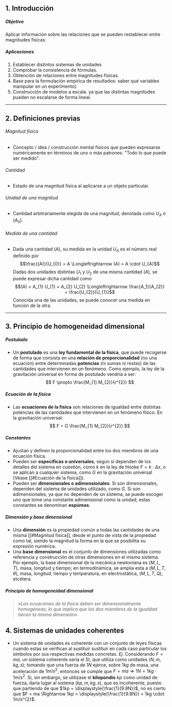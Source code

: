 ## 1. Introducción
##### Objetivo
Aplicar información sobre las relaciones que se pueden restablecer entre magnitudes físicas
##### Aplicaciones
1. Establecer distintos sistemas de unidades
2. Comprobar la consistencia de fórmulas.
3. Obtención de relaciones entre magnitudes físicas.
4. Base para la formulación empírica de resultados: saber qué variables manipular en un experimento).
5. Construcción de modelos a escala. ya que las distintas magnitudes pueden no escalarse de forma lineal.
---
## 2. Definiciones previas
###### Magnitud física
- Concepto / idea / construcción mental físicos que pueden expresarse numéricamente en términos de uno o más patrones. "Todo lo que puede ser medido".
###### Cantidad
- Estado de una magnitud física al aplicarse a un objeto particular.
###### Unidad de una magnitud
- Cantidad arbitrariamente elegida de una magnitud, denotada como $U_A$ ó $(A_0)$.
###### Medida de una cantidad
- Dada una cantidad $(A)$, su medida en la unidad $U_A$ es el número real definido por $$\frac{(A)}{U_{0}} = A \Longleftrightarrow (A) = A \cdot U_{A}$$
  Dadas dos unidades distintas $U_1$ y $U_2$ de una misma cantidad $(A)$, se puede expresar dicha cantidad como $$(A) = A_{1} U_{1} = A_{2} U_{2} \Longleftrightarrow \frac{A_1}{A_{2}} = \frac{U_{2}}{U_{1}}$$
  Conocida una de las unidades, se puede conocer una medida en función de la otra.
---
## 3. Principio de homogeneidad dimensional
##### Postulado
- Un **postulado** es una **ley fundamental de la física**, que puede recogerse de forma que consista en una **relación de proporcionalidad** (no una ecuación) entre determinadas **potencias** (ni sumas ni restas) de las cantidades que intervienen en un fenómeno. Como ejemplo, la ley de la gravitación universal en forma de postulado vendría a ser:$$
 F \propto \frac{M_{1} M_{2}}{r^{2}}
$$
##### Ecuación de la física
- Las **ecuaciones de la física** son relaciones de igualdad entre distintas potencias de las cantidades que intervienen en un fenómeno físico. En la gravitación universal: $$
F = G \frac{M_{1} M_{2}}{r^{2}}
$$
##### Constantes
- Ajustan y definen la proporcionalidad entre los dos miembros de una ecuación física.
- Pueden ser **específicas o universales**, según si dependen de los detalles del sistema en cuestión, como $k$ en la ley de Hooke $F = k \cdot \Delta x$, o se aplican a cualquier sistema, como $G$ en la gravitación universal (Véase [[#Ecuación de la física]]).
- Pueden ser **dimensionales o adimensionales**. Si son dimensionales, dependen del sistema de unidades utilizado, como $G$. Si son adimensionales, ya que no dependen de un sistema, se puede escoger uno que tome una constante adimensional como la unidad; estas constantes se denominan **espúreas**.
##### Dimensión y base dimensional
- Una **dimensión** es la propiedad común a todas las cantidades de una misma [[#Magnitud física]], desde el punto de vista de la propiedad como tal, siendo la magnitud la forma en la que se posibilita su expresión numérica.
- Una **base dimensional** es el conjunto de dimensiones utilizadas como referencia y construcción de otras dimensiones en el mismo sistema. Por ejemplo, la base dimensional de la mecánica newtoniana es $(M,L,T)$, masa, longitud y tiempo; en termodinámica, se amplia esta a $(M,L,T,\theta)$, masa, longitud, tiempo y temperatura; en electrostática, $(M,L,T,Q)$, etcétera.
##### **Principio de homogeneidad dimensional**
>*«Las ecuaciones de la física deben ser dimensionalmente homogéneas, lo que implica que los dos miembros de la igualdad tienen la misma dimensión».*
## 4. Sistemas de unidades coherentes
- Un sistema de unidades es coherente con un conjunto de leyes físicas cuando estas se verifican al sustituir sustituir en cada caso particular los símbolos por sus respectivas medidas concretas.
	_Ej._ Considerando $F = ma$, un sistema coherente sería el SI, que utiliza como unidades $(N,m,kg,s)$; tomando que una fuerza de $1N$ ejerce, sobre $1kg$ de masa, una aceleración de $1m/s^{2}$, entonces se cumple que $F = ma \Rightarrow 1N = 1kg \cdot 1m/s^{2}$.
	Si, sin embargo, se utilizase el **kilopondio** $kp$ como unidad de fuerza, daría lugar al sistema $(kp,m,kg,s)$, que es incoherente, puesto que partiendo de que $1kp = \displaystyle{\frac{1}{9.8N}}$, no es cierto que $F = ma \Rightarrow 1kp = \displaystyle{\frac{1}{9.8N}} = 1kg \cdot 1m/s^{2}$.


